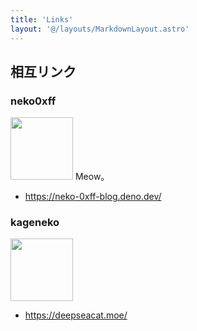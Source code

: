 ```yaml
---
title: 'Links'
layout: '@/layouts/MarkdownLayout.astro'
---
```


## 相互リンク

### neko0xff

<img src="https://avatars.githubusercontent.com/u/54382007" width="100px">
Meow。

- https://neko-0xff-blog.deno.dev/

### kageneko

<img src="https://avatars.githubusercontent.com/u/146046319?v=4" width="100px">

- https://deepseacat.moe/
